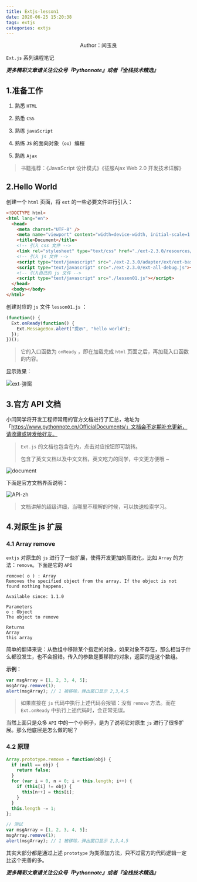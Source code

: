 ```yaml
---
title: Extjs-lesson1
date: 2020-06-25 15:20:38
tags: extjs
categories: extjs
---
```


<center>Author：闫玉良</center>

`Ext.js` 系列课程笔记

<!--more-->

***更多精彩文章请关注公众号『Pythonnote』或者『全栈技术精选』***

## 1.准备工作

1) 熟悉 `HTML`

2) 熟悉 `CSS`

3) 熟练 `javaScript`

4) 熟练  `JS` 的面向对象（`oo`）编程

5) 熟练 `Ajax`

> 书籍推荐：《JavaScript 设计模式》《征服Ajax Web 2.0 开发技术详解》

## 2.Hello World

创建一个 `html` 页面，将 `ext` 的一些必要文件进行引入：

```html
<!DOCTYPE html>
<html lang="en">
  <head>
    <meta charset="UTF-8" />
    <meta name="viewport" content="width=device-width, initial-scale=1.0" />
    <title>Document</title>
    <!-- 引入 css 文件 -->
    <link rel="stylesheet" type="text/css" href="./ext-2.3.0/resources/css/ext-all.css"/>
    <!-- 引入 js 文件 -->
    <script type="text/javascript" src="./ext-2.3.0/adapter/ext/ext-base.js"></script>
    <script type="text/javascript" src="./ext-2.3.0/ext-all-debug.js"></script>
    <!-- 引入自己的 js 文件 -->
    <script type="text/javascript" src="./lesson01.js"></script>
  </head>
  <body></body>
</html>
```

创建对应的 `js` 文件 `lesson01.js` ：

```js
(function() {
  Ext.onReady(function() {
    Ext.MessageBox.alert("提示", "hello world");
  });
})();
```

> 它的入口函数为 `onReady` ，即在加载完成 `html` 页面之后，再加载入口函数的内容。

显示效果：

![ext-弹窗](https://gitee.com/Ethanyan/pic_data/raw/master/%E5%BC%B9%E7%AA%97.png)

## 3.官方 API 文档

小闫同学将开发工程师常用的官方文档进行了汇总，地址为「https://www.pythonnote.cn/OfficialDocuments/」文档会不定期补充更新，请收藏或转发给好友。

> `Ext.js` 的文档也包含在内，点击对应按钮即可跳转。
>
> 包含了英文文档以及中文文档，英文吃力的同学，中文更方便哦 ~

![document](https://gitee.com/Ethanyan/pic_data/raw/master/%E5%AE%98%E6%96%B9%E6%96%87%E6%A1%A3.png)

下面是官方文档界面说明：

![API-zh](https://gitee.com/Ethanyan/pic_data/raw/master/api%20%E8%AF%B4%E6%98%8E.png)

> 文档讲解的超级详细，当哪里不理解的时候，可以快速检索学习。

## 4.对原生 js 扩展

### 4.1 Array remove

`extjs` 对原生的 `js` 进行了一些扩展，使得开发更加的高效化，比如 `Array` 的方法：`remove`。下面是它的 `API`

```shell
remove( o ) : Array
Removes the specified object from the array. If the object is not found nothing happens.

Available since: 1.1.0

Parameters
o : Object
The object to remove

Returns
Array
this array
```

简单的翻译来说：从数组中移除某个指定的对象，如果对象不存在，那么相当于什么都没发生，也不会报错。传入的参数是要移除的对象，返回的是这个数组。

**示例**：

```js
var msgArray = [1, 2, 3, 4, 5];
msgArray.remove(1);
alert(msgArray); // 1 被移除，弹出窗口显示 2,3,4,5
```

> 如果直接在 `js` 代码中执行上述代码会报错：没有 `remove` 方法。而在 `Ext.onReady` 中执行上述代码时，会正常无误。

当然上面只是众多 `API` 中的一个小例子，是为了说明它对原生 `js` 进行了很多扩展。那么他底层是怎么做的呢？

### 4.2 原理

```js
Array.prototype.remove = function(obj) {
  if (null == obj) {
    return false;
  }
  for (var i = 0, n = 0; i < this.length; i++) {
    if (this[i] != obj) {
      this[n++] = this[i];
    }
  }
  this.length -= 1;
};

// 测试
var msgArray = [1, 2, 3, 4, 5];
msgArray.remove(1);
alert(msgArray); // 1 被移除，弹出窗口显示 2,3,4,5
```

其实大部分都是通过上述 `prototype` 为类添加方法，只不过官方的代码逻辑一定比这个完善的多。

***更多精彩文章请关注公众号『Pythonnote』或者『全栈技术精选』***

